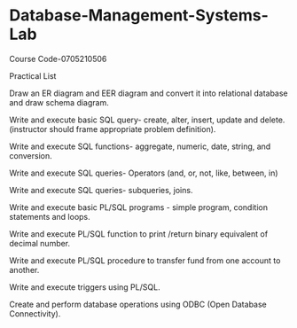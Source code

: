 # Database-Management-Systems-Lab
Course Code-0705210506

Practical List

Draw an ER diagram and EER diagram and convert it into relational database and draw schema diagram.

Write and execute basic SQL query- create, alter, insert, update and delete. (instructor should frame appropriate problem definition).

Write and execute SQL functions- aggregate, numeric, date, string, and conversion.

Write and execute SQL queries- Operators (and, or, not, like, between, in)

Write and execute SQL queries- subqueries, joins.

Write and execute basic PL/SQL programs - simple program, condition statements and loops.

Write and execute PL/SQL function to print /return binary equivalent of decimal number. 

Write and execute PL/SQL procedure to transfer fund from one account to another. 

Write and execute triggers using PL/SQL. 

Create and perform database operations using ODBC (Open Database Connectivity).
